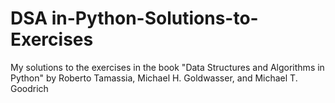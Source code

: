 # DSA in-Python-Solutions-to-Exercises
 My solutions to the exercises in the book "Data Structures and Algorithms in Python" by Roberto Tamassia, Michael H. Goldwasser, and Michael T. Goodrich 
